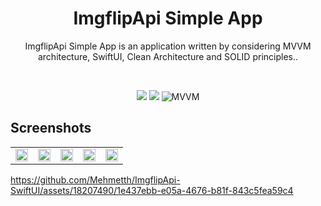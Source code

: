 <h1 align="center">ImgflipApi Simple App</h1>
<p align="center">  
ImgflipApi Simple App is an application written by considering MVVM architecture, SwiftUI, Clean Architecture and SOLID principles..
  </p>
</br>

<p align="center">
  <img src="https://img.shields.io/badge/SwiftUI-brightgreen.svg?style=flat"/></a>
  <img src="https://img.shields.io/badge/Swift-blue"/></a>
  <img alt="MVVM" src="https://img.shields.io/badge/MVVM-Architecture-purple"/>
</p>

## Screenshots
<table>
  <tr>
    <td><img src="https://github.com/Mehmetth/ImgflipApi-SwiftUI/assets/18207490/92d0d2f1-ae8b-494b-b9a0-d12038eb8455" width="100%"></td>
    <td><img src="https://github.com/Mehmetth/ImgflipApi-SwiftUI/assets/18207490/d3612cc8-9890-4ac7-ad69-ad2870bae455" width="100%"></td>
    <td><img src="https://github.com/Mehmetth/ImgflipApi-SwiftUI/assets/18207490/019cd35e-49e7-4c6c-92da-a6263f96fdf1" width="100%"></td>
    <td><img src="https://github.com/Mehmetth/ImgflipApi-SwiftUI/assets/18207490/df481341-4700-45b4-918c-c275ab059b0c" width="100%"></td>
    <td><img src="https://github.com/Mehmetth/ImgflipApi-SwiftUI/assets/18207490/33db27be-d1fb-41ce-a59b-feb822c860e6" width="100%"></td>
  </tr>
</table>

https://github.com/Mehmetth/ImgflipApi-SwiftUI/assets/18207490/1e437ebb-e05a-4676-b81f-843c5fea59c4
